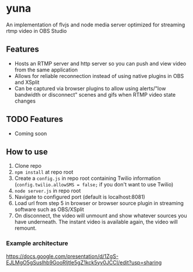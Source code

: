 # yuna
An implementation of flvjs and node media server optimized for streaming rtmp video in OBS Studio

## Features
- Hosts an RTMP server and http server so you can push and view video from the same application
- Allows for reliable reconnection instead of using native plugins in OBS and XSplit
- Can be captured via browser plugins to allow using alerts/"low bandwidth or disconnect" scenes and gifs when RTMP video state changes

## TODO Features
- Coming soon

## How to use
1. Clone repo
2. `npm install` at repo root
3. Create a `config.js` in repo root containing Twilio information (`config.twilio.allowSMS = false;` if you don't want to use Twilio)
4. `node server.js` in repo root
5. Navigate to configured port (default is localhost:8081)
6. Load url from step 5 in browser or browser source plugin in streaming software such as OBS/XSplit
7. On disconnect, the video will unmount and show whatever sources you have underneath. The instant video is available again, the video will remount.

### Example architecture
https://docs.google.com/presentation/d/1ZgS-EJLMgO5gSusIhb9GooRljtle5gZ1kck5yv0JCCI/edit?usp=sharing
